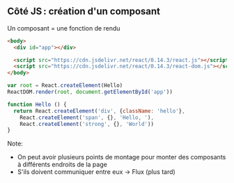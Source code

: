 ## Côté JS : création d'un composant

Un composant = une fonction de rendu

```html
<body>
  <div id="app"></div>

  <script src="https://cdn.jsdelivr.net/react/0.14.3/react.js"></script>
  <script src="https://cdn.jsdelivr.net/react/0.14.3/react-dom.js"></script>
</body>
```

```js
var root = React.createElement(Hello)
ReactDOM.render(root, document.getElementById('app'))
```

```js
function Hello () {
  return React.createElement('div', {className: 'hello'},
    React.createElement('span', {}, 'Hello, '),
    React.createElement('strong', {}, 'World'))
}
```

Note:

* On peut avoir plusieurs points de montage pour monter des composants à différents endroits de la page
* S'ils doivent communiquer entre eux → Flux (plus tard)
